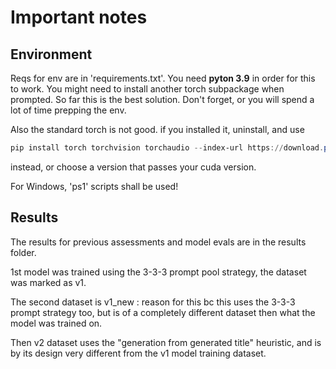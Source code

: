 # Important notes

## Environment

Reqs for env are in 'requirements.txt'. You need __pyton 3.9__ in order for this to work. You might need to install another torch subpackage when prompted. So far this is the best solution. Don't forget, or you will spend a lot of time prepping the env.

Also the standard torch is not good. if you installed it, uninstall, and use 

```powershell
pip install torch torchvision torchaudio --index-url https://download.pytorch.org/whl/cu118
```
instead, or choose a version that passes your cuda version.

For Windows, 'ps1' scripts shall be used!

## Results

The results for previous assessments and model evals are in the results folder.

1st model was trained using the 3-3-3 prompt pool strategy, the dataset was marked as v1.

The second dataset is v1_new : reason for this bc this uses the 3-3-3 prompt strategy too, but is of a completely different dataset then what the model was trained on.

Then v2 dataset uses the "generation from generated title" heuristic, and is by its design very different from the v1 model training dataset.
